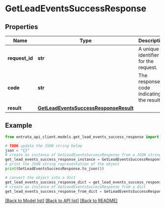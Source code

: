 # GetLeadEventsSuccessResponse


## Properties

Name | Type | Description | Notes
------------ | ------------- | ------------- | -------------
**request_id** | **str** | A unique identifier for the request. | 
**code** | **str** | The response code indicating the result. | 
**result** | [**GetLeadEventsSuccessResponseResult**](GetLeadEventsSuccessResponseResult.md) |  | 

## Example

```python
from entrata_api_client.models.get_lead_events_success_response import GetLeadEventsSuccessResponse

# TODO update the JSON string below
json = "{}"
# create an instance of GetLeadEventsSuccessResponse from a JSON string
get_lead_events_success_response_instance = GetLeadEventsSuccessResponse.from_json(json)
# print the JSON string representation of the object
print(GetLeadEventsSuccessResponse.to_json())

# convert the object into a dict
get_lead_events_success_response_dict = get_lead_events_success_response_instance.to_dict()
# create an instance of GetLeadEventsSuccessResponse from a dict
get_lead_events_success_response_from_dict = GetLeadEventsSuccessResponse.from_dict(get_lead_events_success_response_dict)
```
[[Back to Model list]](../README.md#documentation-for-models) [[Back to API list]](../README.md#documentation-for-api-endpoints) [[Back to README]](../README.md)


